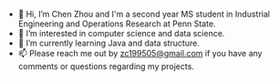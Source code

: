 - 👋 Hi, I’m Chen Zhou and I'm a second year MS student in Industrial Engineering and Operations Research at Penn State.
- 👀 I’m interested in computer science and data science.
- 🌱 I’m currently learning Java and data structure.
- 📫 Please reach me out by zc199505@gmail.com if you have any comments or questions regarding my projects.

<!---
zc534012448/zc534012448 is a ✨ special ✨ repository because its `README.md` (this file) appears on your GitHub profile.
You can click the Preview link to take a look at your changes.
--->
